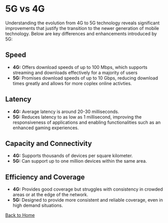 # 5G vs 4G

Understanding the evolution from 4G to 5G technology reveals significant improvements that justify the transition to the newer generation of mobile technology. Below are key differences and enhancements introduced by 5G:

## Speed
- **4G:** Offers download speeds of up to 100 Mbps, which supports streaming and downloads effectively for a majority of users
- **5G:** Promises download speeds of up to 10 Gbps, reducing download times greatly and allows for more coplex online activties.

## Latency
- **4G:** Average latency is around 20-30 milliseconds.
- **5G:** Reduces latency to as low as 1 millisecond, improving the responsiveness of applications and enabling functionalities such as an enhanced gaming experiences.

## Capacity and Connectivity
- **4G:** Supports thousands of devices per square kilometer.
- **5G:** Can support up to one million devices within the same area.

## Efficiency and Coverage
- **4G:** Provides good coverage but struggles with consistency in crowded areas or at the edge of the network.
- **5G:** Designed to provide more consistent and reliable coverage, even in high demand situations.


[Back to Home](README.md)

